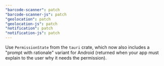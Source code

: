 ```yaml
---
"barcode-scanner": patch
"barcode-scanner-js": patch
"geolocation": patch
"geolocation-js": patch
"notification": patch
"notification-js": patch
---
```


Use `PermissionState` from the `tauri` crate, which now also includes a "prompt with rationale" variant for Android (returned when your app must explain to the user why it needs the permission).
